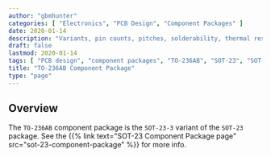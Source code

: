 ```yaml
---
author: "gbmhunter"
categories: [ "Electronics", "PCB Design", "Component Packages" ]
date: 2020-01-14
description: "Variants, pin counts, pitches, solderability, thermal resistances, dimensions, land patterns, 3D models and more info for the TO-236AB component package."
draft: false
lastmod: 2020-01-14
tags: [ "PCB design", "component packages", "TO-236AB", "SOT-23", "SOT-23-3" ]
title: "TO-236AB Component Package"
type: "page"
---
```


## Overview

The `TO-236AB` component package is the `SOT-23-3` variant of the `SOT-23` package. See the {{% link text="SOT-23 Component Package page" src="sot-23-component-package" %}} for more info.
